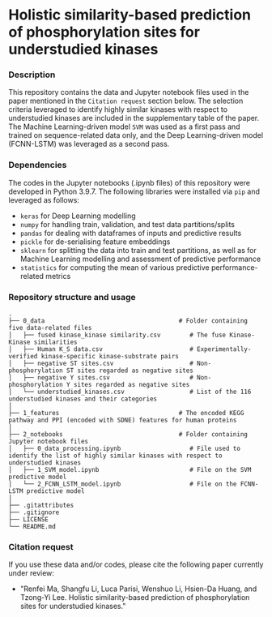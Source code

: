 # Holistic similarity-based prediction of phosphorylation sites for understudied kinases

### Description

This repository contains the data and Jupyter notebook files used in the paper mentioned in the `Citation request` 
section below. 
The selection criteria leveraged to identify highly similar kinases with respect to understudied kinases 
are included in the supplementary table of the paper.
The Machine Learning-driven model `SVM` was used as a first pass and trained on sequence-related data only, and 
the Deep Learning-driven model (FCNN-LSTM) was leveraged as a second pass.

### Dependencies

The codes in the Jupyter notebooks (.ipynb files) of this repository were developed in Python 3.9.7.
The following libraries were installed via `pip` and leveraged as follows:
- `keras` for Deep Learning modelling
- `numpy` for handling train, validation, and test data partitions/splits
- `pandas` for dealing with dataframes of inputs and predictive results
- `pickle` for de-serialising feature embeddings
- `sklearn` for splitting the data into train and test partitions, as well as for Machine Learning modelling and assessment of predictive performance
- `statistics` for computing the mean of various predictive performance-related metrics

### Repository structure and usage

```
.
├── 0_data                                     # Folder containing five data-related files
│   ├── fused kinase_kinase similarity.csv        # The fuse Kinase-Kinase similarities
│   ├── Human K_S data.csv                        # Experimentally-verified kinase-specific kinase-substrate pairs
│   ├── negative ST sites.csv                     # Non-phosphorylation ST sites regarded as negative sites
│   ├── negative Y sites.csv                      # Non-phosphorylation Y sites regarded as negative sites
│   └── understudied_kinases.csv                  # List of the 116 understudied kinases and their categories
│
├── 1_features                                 # The encoded KEGG pathway and PPI (encoded with SDNE) features for human proteins
│
├── 2_notebooks                                # Folder containing Jupyter notebook files
│   ├── 0_data_processing.ipynb                   # File used to identify the list of highly similar kinases with respect to understudied kinases
│   ├── 1_SVM_model.ipynb                         # File on the SVM predictive model
│   └── 2_FCNN_LSTM_model.ipynb                   # File on the FCNN-LSTM predictive model
│
├── .gitattributes
├── .gitignore
├── LICENSE
└── README.md
```

### Citation request

If you use these data and/or codes, please cite the following paper currently under review:

- "Renfei Ma, Shangfu Li, Luca Parisi, Wenshuo Li, Hsien-Da Huang, and Tzong-Yi Lee. Holistic similarity-based prediction of phosphorylation
sites for understudied kinases." 
